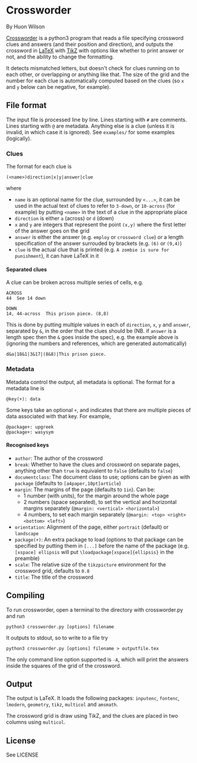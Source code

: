 # Crossworder
By Huon Wilson

[Crossworder](https://github.com/dbaupp/crossworder) is a python3 program that reads a file specifying crossword clues and answers (and their position and direction), and outputs the crossword in [LaTeX](https://en.wikipedia.org/wiki/LaTeX) with [TikZ](https://en.wikipedia.org/wiki/PGF/TikZ) with options like whether to print answer or not, and the ability to change the formatting.

It detects mismatched letters, but doesn't check for clues running on to each other, or overlapping or anything like that. The size of the grid and the number for each clue is automatically computed based on the clues (so `x` and `y` below can be negative, for example).

## File format 
The input file is processed line by line. Lines starting with `#` are comments. Lines starting with `@` are metadata. Anything else is a clue (unless it is invalid, in which case it is ignored). See `examples/` for some examples (logically).


### Clues
The format for each clue is

    (<name>)direction|x|y|answer|clue

where

- `name` is an optional name for the clue, surrounded by `<...>`, it
  can be used in the actual text of clues to refer to `3-down`, or
  `10-across` (for example) by putting `<name>` in the text of a clue
  in the appropriate place
- `direction` is either `a` (across) or `d` (down)
- `x` and `y` are integers that represent the point `(x,y)` where the
  first letter of the answer goes on the grid
- `answer` is either the answer (e.g. `employ` or `crossword clue`) or
  a length specification of the answer surrouded by brackets
  (e.g. `(6)` or `(9,4)`)
- `clue` is the actual clue that is printed (e.g. `A zombie is sure
  for punishment`), it can have LaTeX in it

#### Separated clues
A clue can be broken across multiple series of cells, e.g.
    
    ACROSS
    44  See 14 down
    
    DOWN
    14, 44-across  This prison piece. (8,8)

This is done by putting multiple values in each of `direction`, `x`, `y` and `answer`, separated by `&`, in the order that the clues should be (NB. if `answer` is a length spec then the `&` goes inside the spec), e.g. the example above is (ignoring the numbers and references, which are generated automatically)

    d&a|18&1|3&17|(8&8)|This prison piece.

### Metadata
Metadata control the output, all metadata is optional. The format for
a metadata line is

    @key(+): data
    
Some keys take an optional  `+`, and indicates that there are multiple
pieces of data associated with that key. For example,
    
    @package+: upgreek
    @package+: wasysym

    
#### Recognised keys
- `author`: The author of the crossword
- `break`: Whether to have the clues and crossword on separate pages,
  anything other than `true` is equivalent to `false` (defaults to
  `false`)
- `documentclass`: The document class to use; options can be given as
  with `package` (defaults to `[a4paper,10pt]article`)
- `margin`: The margins of the page (defaults to `1in`). Can be: 
   - 1 number (with units), for the margin around the whole page
   - 2 numbers (space separated), to set the vertical and horizontal
     margins separately (`@margin: <vertical> <horizontal>`)
   - 4 numbers, to set each margin separately (`@margin: <top> <right>
     <bottom> <left>`)
- `orientation`: Alignment of the page, either `portrait` (default) or
  `landscape`
- `package(+)`: An extra package to load (options to that package can
  be specified by putting them in `[...]` before the name of the
  package (e.g. `[xspace] ellipsis` will put
  `\loadpackage[xspace]{ellipsis}` in the preamble)
- `scale`: The relative size of the `tikzpicture` environment for the
  crossword grid, defaults to `0.8`
- `title`: The title of the crossword

## Compiling
To run crossworder, open a terminal to the directory with crossworder.py and run

    python3 crossworder.py [options] filename
    
It outputs to stdout, so to write to a file try
    
    python3 crossworder.py [options] filename > outputfile.tex
    
The only command line option supported is `-A`, which will print the answers inside the squares of the grid of the crossword.

## Output
The output is LaTeX. It loads the following packages: `inputenc`, `fontenc`, `lmodern`, `geometry`, `tikz`, `multicol` and `amsmath`. 

The crossword grid is draw using TikZ, and the clues are placed in two columns using `multicol`.

## License
See LICENSE

